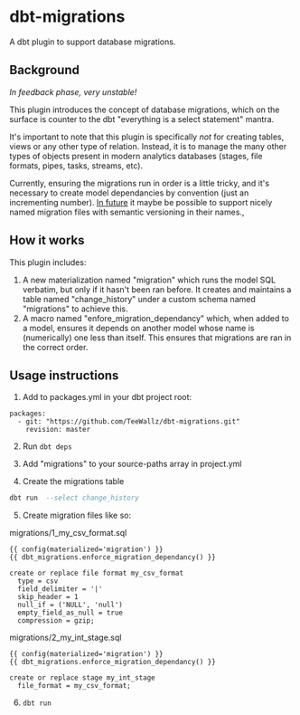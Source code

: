 # dbt-migrations
A dbt plugin to support database migrations.

## Background

*In feedback phase, very unstable!*

This plugin introduces the concept of database migrations, which on the surface is counter to the dbt "everything is a select statement" mantra.

It's important to note that this plugin is specifically *not* for creating tables, views or any other type of relation. Instead, it is to manage the many other types of objects present in modern analytics databases (stages, file formats, pipes, tasks, streams, etc).

Currently, ensuring the migrations run in order is a little tricky, and it's necessary to create model dependancies by convention (just an incrementing number). [In future](https://github.com/fishtown-analytics/dbt/issues/1212) it maybe be possible to support nicely named migration files with semantic versioning in their names.,

## How it works

This plugin includes:
1) A new materialization named "migration" which runs the model SQL verbatim, but only if it hasn't been ran before. It creates and maintains a table named "change_history" under a custom schema named "migrations" to achieve this.
2) A macro named "enfore_migration_dependancy" which, when added to a model, ensures it depends on another model whose name is (numerically) one less than itself. This ensures that migrations are ran in the correct order.

## Usage instructions

1. Add to packages.yml in your dbt project root:
```
packages:    
  - git: "https://github.com/TeeWallz/dbt-migrations.git"
    revision: master
```

2. Run `dbt deps`

3. Add "migrations" to your source-paths array in project.yml

4. Create the migrations table
```sql
dbt run  --select change_history
```

5. Create migration files like so:

migrations/1_my_csv_format.sql
```
{{ config(materialized='migration') }}
{{ dbt_migrations.enforce_migration_dependancy() }}

create or replace file format my_csv_format
  type = csv
  field_delimiter = '|'
  skip_header = 1
  null_if = ('NULL', 'null')
  empty_field_as_null = true
  compression = gzip;
```

migrations/2_my_int_stage.sql
```
{{ config(materialized='migration') }}
{{ dbt_migrations.enforce_migration_dependancy() }}

create or replace stage my_int_stage
  file_format = my_csv_format;

```

6. `dbt run`

